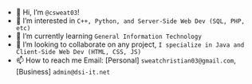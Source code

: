 - 👋 Hi, I’m `@csweat03`!
- 👀 I’m interested in `C++, Python, and Server-Side Web Dev (SQL, PHP, etc)`
- 🌱 I’m currently learning `General Information Technology`
- 💞️ I’m looking to collaborate on any project, `I specialize in Java and Client-Side Web Dev (HTML, CSS, JS)`
- 📫 How to reach me Email: [Personal] `sweatchristian03@gmail.com`, [Business] `admin@dsi-it.net`

<!---
csweat03/csweat03 is a ✨ special ✨ repository because its `README.md` (this file) appears on your GitHub profile.
You can click the Preview link to take a look at your changes.
--->
